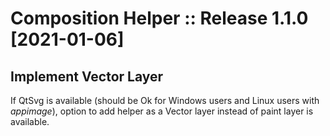 # Composition Helper :: Release 1.1.0 [2021-01-06]


## Implement Vector Layer

If QtSvg is available (should be Ok for Windows users and Linux users with *appimage*), option to add helper as a Vector layer instead of paint layer is available.
